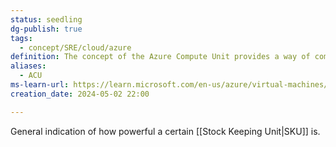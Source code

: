 ```yaml
---
status: seedling
dg-publish: true
tags:
  - concept/SRE/cloud/azure
definition: The concept of the Azure Compute Unit provides a way of comparing compute (CPU) performance across Azure SKUs.
aliases:
  - ACU
ms-learn-url: https://learn.microsoft.com/en-us/azure/virtual-machines/acu
creation_date: 2024-05-02 22:00

---
```


General indication of how powerful a certain [[Stock Keeping Unit|SKU]] is.